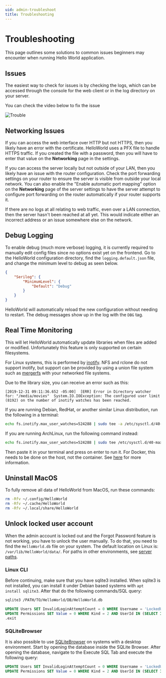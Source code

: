 ```yaml
---
uid: admin-troubleshoot
title: Troubleshooting
---
```


# Troubleshooting

This page outlines some solutions to common issues beginners may encounter when running Hello World application.

## Issues

The easiest way to check for issues is by checking the logs, which can be accessed through the console for the web client or in the log directory on your server.

You can check the video below to fix the issue

![Trouble](https://www.youtube.com/watch?v=2L6EE6ZgURE)

## Networking Issues

If you can access the web interface over HTTP but not HTTPS, then you likely have an error with the certificate.
HelloWorld uses a PFX file to handle HTTPS traffic.
If you created the file with a password, then you will have to enter that value on the **Networking** page in the settings.

If you can access the server locally but not outside of your LAN, then you likely have an issue with the router configuration.
Check the port forwarding settings on your router to ensure the server is visible from outside your local network.
You can also enable the "Enable automatic port mapping" option on the  **Networking** page of the server settings to have the server attempt to configure port forwarding on the router automatically if your router supports it.

If there are no logs at all relating to web traffic, even over a LAN connection, then the server hasn't been reached at all yet.
This would indicate either an incorrect address or an issue somewhere else on the network.

## Debug Logging

To enable debug (much more verbose) logging, it is currently required to manually edit config files since no options exist yet on the frontend.
Go to the HelloWorld configuration directory, find the `logging.default.json` file, and change the minimum level to debug as seen below.

```json
{
    "Serilog": {
        "MinimumLevel": {
            "Default": "Debug"
        }
    }
}
```

HelloWorld will automatically reload the new configuration without needing to restart.
The debug messages show up in the log with the `DBG` tag.

## Real Time Monitoring

This will let HelloWorld automatically update libraries when files are added or modified.
Unfortunately this feature is only supported on certain filesystems.

For Linux systems, this is performed by [inotify](https://en.wikipedia.org/wiki/Inotify).
NFS and rclone do not support inotify, but support can be provided by using a union file system such as [mergerfs](https://github.com/trapexit/mergerfs) with your networked file systems.

Due to the library size, you can receive an error such as this:

```log
[2019-12-31 09:11:36.652 -05:00]  [ERR] Error in Directory watcher for: "/media/movies"  System.IO.IOException: The configured user limit (8192) on the number of inotify watches has been reached.
```

If you are running Debian, RedHat, or another similar Linux distribution, run the following in a terminal:

```sh
echo fs.inotify.max_user_watches=524288 | sudo tee -a /etc/sysctl.d/40-max-user-watches.conf && sudo sysctl -p
```

If you are running ArchLinux, run the following command instead:

```sh
echo fs.inotify.max_user_watches=524288 | sudo tee /etc/sysctl.d/40-max-user-watches.conf && sudo sysctl --system
```

Then paste it in your terminal and press on enter to run it. For Docker, this needs to be done on the host, not the container.
See [here](https://github.com/guard/listen/wiki/Increasing-the-amount-of-inotify-watchers) for more information.

## Uninstall MacOS

To fully remove all data of HelloWorld from MacOS, run these commands:

```bash
rm -Rfv ~/.config/HelloWorld
rm -Rfv ~/.cache/HelloWorld
rm -Rfv ~/.local/share/HelloWorld
```

## Unlock locked user account

When the admin account is locked out and the Forgot Password feature is not working, you have to unlock the user manually.
To do that, you need to find the `HelloWorld.db` file on your system.
The default location on Linux is: `/var/lib/HelloWorld/data/`.
For paths in other environments, see [server paths](xref:admin-configuration#server-paths).

### Linux CLI

Before continuing, make sure that you have sqlite3 installed.
When sqlite3 is not installed, you can install it under Debian based systems with `apt install sqlite3`.
After that do the following commands/SQL query:

```bash
sqlite3 /PATH/TO/HelloWorld/DB/HelloWorld.db
```

```sql
UPDATE Users SET InvalidLoginAttemptCount = 0 WHERE Username = 'LockedUserName';
UPDATE Permissions SET Value = 0 WHERE Kind = 2 AND UserId IN (SELECT Id FROM Users WHERE Username = 'LockedUserName');
.exit
```

### SQLiteBrowser

It is also possible to use [SQLiteBrowser](https://sqlitebrowser.org) on systems with a desktop environment.
Start by opening the database inside the SQLite Browser.
After opening the database, navigate to the Execute SQL Tab and execute the following query:

```sql
UPDATE Users SET InvalidLoginAttemptCount = 0 WHERE Username = 'LockedUserName';
UPDATE Permissions SET Value = 0 WHERE Kind = 2 AND UserId IN (SELECT Id FROM Users WHERE Username = 'LockedUserName');
```
